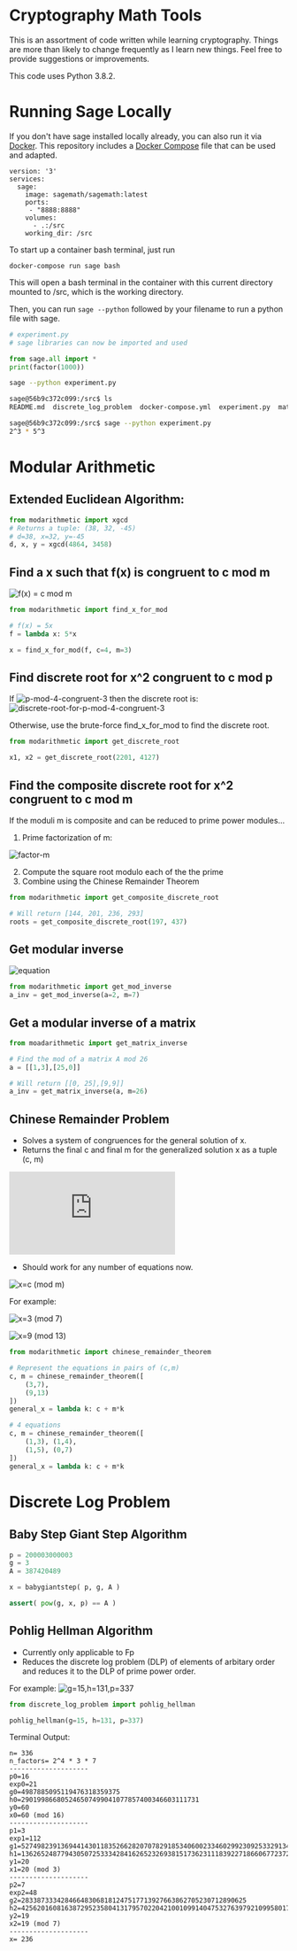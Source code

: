 # Cryptography Math Tools

This is an assortment of code written while learning cryptography.
Things are more than likely to change frequently as I learn new things.
Feel free to provide suggestions or improvements.

This code uses Python 3.8.2.

# Running Sage Locally
If you don't have sage installed locally already, you can also run it via [Docker](https://www.docker.com/get-started). This repository includes a [Docker Compose](https://docs.docker.com/compose/gettingstarted/) file that can be used and adapted.

```
version: '3'
services:
  sage:
    image: sagemath/sagemath:latest
    ports:
     - "8888:8888"
    volumes:
      - .:/src
    working_dir: /src
```

To start up a container bash terminal, just run
```
docker-compose run sage bash
```
This will open a bash terminal in the container with this current directory mounted to /src, which is the working directory.

Then, you can run `sage --python` followed by your filename to run a python file with sage.
```python
# experiment.py
# sage libraries can now be imported and used

from sage.all import *
print(factor(1000))
```

```bash
sage --python experiment.py
```

```bash
sage@56b9c372c099:/src$ ls
README.md  discrete_log_problem  docker-compose.yml  experiment.py  matrices.py  modarithmetic  utils.py

sage@56b9c372c099:/src$ sage --python experiment.py
2^3 * 5^3
```


# Modular Arithmetic

## Extended Euclidean Algorithm:
```python
from modarithmetic import xgcd
# Returns a tuple: (38, 32, -45)
# d=38, x=32, y=-45
d, x, y = xgcd(4864, 3458) 
```

## Find a x such that f(x) is congruent to c mod m
![f(x) = c mod m](https://latex.codecogs.com/svg.latex?f(x)\equiv%20c%20\mod%20m)
```python
from modarithmetic import find_x_for_mod

# f(x) = 5x
f = lambda x: 5*x 

x = find_x_for_mod(f, c=4, m=3)
```
## Find discrete root for x^2 congruent to c mod p
If  ![p-mod-4-congruent-3](https://latex.codecogs.com/svg.latex?p%20\equiv%203%20\mod%204)   then the discrete root is:  
![discrete-root-for-p-mod-4-congruent-3](https://latex.codecogs.com/svg.latex?x=\pm%20c^{\frac{p+1}{4}}\mod%20p)

Otherwise, use the brute-force find_x_for_mod to find the discrete root.
```python
from modarithmetic import get_discrete_root

x1, x2 = get_discrete_root(2201, 4127)
```

## Find the composite discrete root for x^2 congruent to c mod m
If the moduli m is composite and can be reduced to prime power modules...
1. Prime factorization of m:  

![factor-m](https://latex.codecogs.com/svg.latex?m=p_1^{a_1}%20\cdots%20p_k^{a_k})

2. Compute the square root modulo each of the the prime
3. Combine using the Chinese Remainder Theorem

```python
from modarithmetic import get_composite_discrete_root

# Will return [144, 201, 236, 293]
roots = get_composite_discrete_root(197, 437)
```

## Get modular inverse
![equation](https://latex.codecogs.com/svg.latex?a%20\bullet%20a^{-1}%20%20\equiv%201%20(mod%20m))
```python
from modarithmetic import get_mod_inverse
a_inv = get_mod_inverse(a=2, m=7)
```

## Get a modular inverse of a matrix
```python
from moadarithmetic import get_matrix_inverse

# Find the mod of a matrix A mod 26
a = [[1,3],[25,0]]

# Will return [[0, 25],[9,9]]
a_inv = get_matrix_inverse(a, m=26)
```

## Chinese Remainder Problem
* Solves a system of congruences for the general solution of x.
* Returns the final c and final m for the generalized solution x as a tuple (c, m)

![x=c+mk](https://latex.codecogs.com/svg.latex?x=c%20+%20mk)

* Should work for any number of equations now.

![x=c (mod m)](https://latex.codecogs.com/svg.latex?x%20\equiv%20c%20\mod%20m)

For example:

![x=3 (mod 7)](https://latex.codecogs.com/svg.latex?x%20\equiv%203%20\mod%207)

![x=9 (mod 13)](https://latex.codecogs.com/svg.latex?x%20\equiv%209%20\mod%2013)

```python
from modarithmetic import chinese_remainder_theorem

# Represent the equations in pairs of (c,m)
c, m = chinese_remainder_theorem([ 
    (3,7), 
    (9,13) 
])
general_x = lambda k: c + m*k

# 4 equations
c, m = chinese_remainder_theorem([
    (1,3), (1,4), 
    (1,5), (0,7)
])
general_x = lambda k: c + m*k
```

# Discrete Log Problem
## Baby Step Giant Step Algorithm
```python
p = 200003000003
g = 3
A = 387420489

x = babygiantstep( p, g, A )

assert( pow(g, x, p) == A )
```
## Pohlig Hellman Algorithm
* Currently only applicable to Fp
* Reduces the discrete log problem (DLP) of elements of arbitary order and reduces it to the DLP of prime power order.

For example:
![g=15,h=131,p=337](https://latex.codecogs.com/svg.latex?15^{x}%20\equiv%20131%20\mod%20337)

```python
from discrete_log_problem import pohlig_hellman

pohlig_hellman(g=15, h=131, p=337)
```

Terminal Output:
```
n= 336
n_factors= 2^4 * 3 * 7
--------------------
p0=16
exp0=21
g0=4987885095119476318359375
h0=290199866805246507499041077857400346603111731
y0=60
x0=60 (mod 16)
--------------------
p1=3
exp1=112
g1=527498239136944143011835266282070782918534060023346029923092533291348073833388315816706457851703593320280560874380171298980712890625
h1=1362652487794305072533342841626523269381517362311183922718660677237200246515771042225328028259800909540500683767373213278113598345531550833789248253352735012508378740470544110793410298513818508835741654961778574600025940702716062123104961
y1=20
x1=20 (mod 3)
--------------------
p2=7
exp2=48
g2=283387333428466483068181247517713927663862705230712890625
h2=425620160816387295235804131795702204210010991404753276397921099580173916714524850438751065515767381441
y2=19
x2=19 (mod 7)
--------------------
x= 236
```